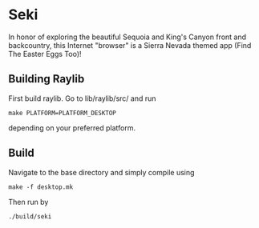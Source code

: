 # Seki

In honor of exploring the beautiful Sequoia and King's Canyon front and backcountry, this Internet "browser" is a Sierra Nevada themed app (Find The Easter Eggs Too)!

## Building Raylib

First build raylib. Go to lib/raylib/src/ and run

```
make PLATFORM=PLATFORM_DESKTOP
```

depending on your preferred platform.

## Build

Navigate to the base directory and simply compile using

```
make -f desktop.mk
```

Then run by

```
./build/seki
```
